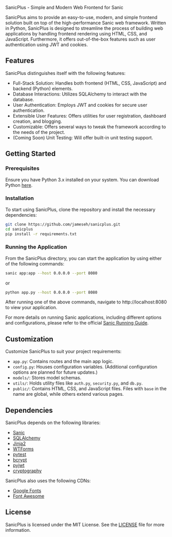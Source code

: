 SanicPlus - Simple and Modern Web Frontend for Sanic

SanicPlus aims to provide an easy-to-use, modern, and simple frontend solution built on top of the high-performance Sanic web framework. Written in Python, SanicPlus is designed to streamline the process of building web applications by handling frontend rendering using HTML, CSS, and JavaScript. Furthermore, it offers out-of-the-box features such as user authentication using JWT and cookies.

## Features

SanicPlus distinguishes itself with the following features:

- Full-Stack Solution: Handles both frontend (HTML, CSS, JavaScript) and backend (Python) elements.
- Database Interactions: Utilizes SQLAlchemy to interact with the database.
- User Authentication: Employs JWT and cookies for secure user authentication.
- Extensible User Features: Offers utilities for user registration, dashboard creation, and blogging.
- Customizable: Offers several ways to tweak the framework according to the needs of the project.
- (Coming Soon) Unit Testing: Will offer built-in unit testing support.

## Getting Started

### Prerequisites

Ensure you have Python 3.x installed on your system. You can download Python [here](https://www.python.org/downloads/).

### Installation

To start using SanicPlus, clone the repository and install the necessary dependencies:

```bash
git clone https://github.com/jameseh/sanicplus.git
cd sanicplus
pip install -r requirements.txt
```

### Running the Application

From the SanicPlus directory, you can start the application by using either of the following commands:

```bash
sanic app:app --host 0.0.0.0 --port 8080
```
or
```bash
python app.py --host 0.0.0.0 --port 8080
```

After running one of the above commands, navigate to http://localhost:8080 to view your application.

For more details on running Sanic applications, including different options and configurations, please refer to the official [Sanic Running Guide](https://sanic.dev/en/guide/deployment/running.html).

## Customization

Customize SanicPlus to suit your project requirements:

- `app.py`: Contains routes and the main app logic.
- `config.py`: Houses configuration variables. (Additional configuration options are planned for future updates.)
- `models/`: Stores model schemas.
- `utils/`: Holds utility files like `auth.py`, `security.py`, and `db.py`.
- `public/`: Contains HTML, CSS, and JavaScript files. Files with `base` in the name are global, while others extend various pages.

## Dependencies

SanicPlus depends on the following libraries:

* [Sanic](https://sanic.readthedocs.io/en/latest/)
* [SQLAlchemy](https://www.sqlalchemy.org/)
* [Jinja2](https://jinja.palletsprojects.io/en/2.10.x/)
* [WTForms](https://wtforms.readthedocs.io/en/2.3.x/)
* [pytest](https://docs.pytest.org/en/latest/)
* [bcrypt](https://pypi.org/project/bcrypt/)
* [pyjwt](https://pyjwt.readthedocs.io/en/latest/)
* [cryptography](https://cryptography.io/en/latest/)

SanicPlus also uses the following CDNs:

* [Google Fonts](https://fonts.google.com/)
* [Font Awesome](https://fontawesome.com/)

## License

SanicPlus is licensed under the MIT License. See the [LICENSE](/blob/main/LICENSE) file for more information.
